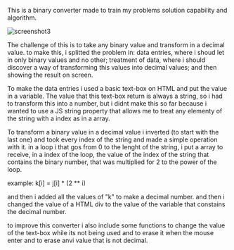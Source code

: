 This is a binary converter made to train my problems solution capability and algorithm.

![screenshot3](https://user-images.githubusercontent.com/67127849/99117703-f04ffb00-25d4-11eb-9341-18bb9dfecfb9.png)


The challenge of this is to take any binary value and transform in a decimal value. to make this, i 
splitted the problem in: data entries, where i shoud let in only binary values and no other; 
treatment of data, where i should discover a way of transforming this values into decimal values; 
and then showing the result on screen. 

To make the data entries i used a basic text-box on HTML and put the value in a variable. The  value 
that this text-box return is always a string, so i had to transform this into a number, but i didnt 
make this so far because i wanted to use a JS string property that allows me to treat any elementy of
the string with a index as in a array. 

To transform a binary value in a decimal value i inverted (to start with the last one) and took every 
index of the string and made a simple operation with it. in a loop i that gos from 0 to the lenght of 
the string, i put a array to receive, in a index of the loop, the value of the index of the string
that contains the binary number, that was multiplied for 2 to the power of the loop. 

example: k[i] = j[i] * (2 ** i)

and then i added all the values of "k" to make a decimal number.
and then i changed the value of a HTML div to the value of the variable that constains the decimal number.

to improve this converter i also include some functions to change the value of the text-box while its not 
being used and to erase it when the mouse enter and to erase anvi value that is not decimal.
